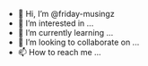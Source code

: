- 👋 Hi, I’m @friday-musingz
- 👀 I’m interested in ...
- 🌱 I’m currently learning ...
- 💞️ I’m looking to collaborate on ...
- 📫 How to reach me ...

<!---
friday-musingz/friday-musingz is a ✨ special ✨ repository because its `README.md` (this file) appears on your GitHub profile.
You can click the Preview link to take a look at your changes.
--->
